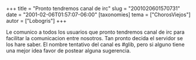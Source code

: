 +++
title = "Pronto tendremos canal de irc"
slug = "2001020601570731"
date = "2001-02-06T01:57:07-06:00"
[taxonomies]
tema = ["ChorosViejos"]
autor = ["Lobogris"]
+++

Le comunico a todos los usuarios que pronto tendremos canal de irc para
facilitar la comunicacion entre nosotros. Tan pronto decida el servidor
se los hare saber. El nombre tentativo del canal es #glib, pero si
alguno tiene una mejor idea favor de postear alguna sugerencia.

